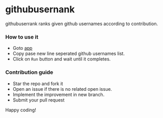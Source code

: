 # githubusernank

githubuserrank ranks given github usernames according to contribution. 

### How to use it

- Goto [app](https://mozillauwu.github.io/githubuserrank/)
- Copy pase new line seperated github usernames list.
- Click on `Run` button and wait until it completes.

### Contribution guide

- Star the repo and fork it
- Open an issue if there is no related open issue.
- Implement the improvement in new branch.
- Submit your pull request


Happy coding!
